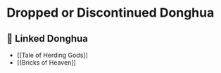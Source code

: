# Dropped or Discontinued Donghua

## 🔗 Linked Donghua
- [[Tale of Herding Gods]]
- [[Bricks of Heaven]]
